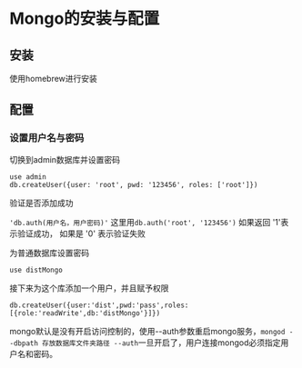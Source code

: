 # Mongo的安装与配置
## 安装
使用homebrew进行安装

## 配置

### 设置用户名与密码

切换到admin数据库并设置密码

```
use admin
db.createUser({user: 'root', pwd: '123456', roles: ['root']})
```

验证是否添加成功

`'db.auth(用户名，用户密码)'` 这里用`db.auth('root', '123456')` 如果返回 '1'表示验证成功， 如果是 '0' 表示验证失败

为普通数据库设置密码

`use distMongo`

接下来为这个库添加一个用户，并且赋予权限

`db.createUser({user:'dist',pwd:'pass',roles: [{role:'readWrite',db:'distMongo'}]})`

mongo默认是没有开启访问控制的，使用--auth参数重启mongo服务，`mongod --dbpath 存放数据库文件夹路径 --auth`一旦开启了，用户连接mongod必须指定用户名和密码。



